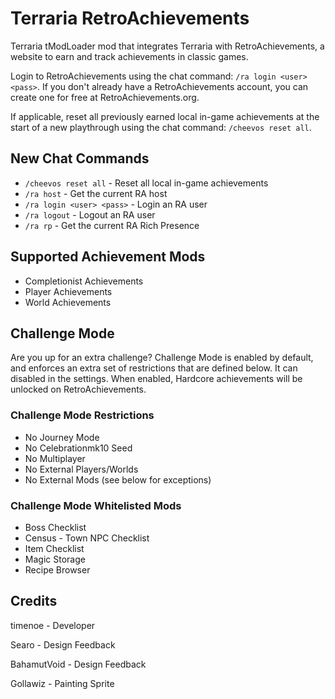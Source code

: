 # Terraria RetroAchievements

Terraria tModLoader mod that integrates Terraria with RetroAchievements, a website to earn and track achievements in classic games.

Login to RetroAchievements using the chat command: `/ra login <user> <pass>`. If you don't already have a RetroAchievements account, you can create one for free at RetroAchievements.org.

If applicable, reset all previously earned local in-game achievements at the start of a new playthrough using the chat command: `/cheevos reset all`.

## New Chat Commands
- `/cheevos reset all` - Reset all local in-game achievements
- `/ra host` - Get the current RA host
- `/ra login <user> <pass>` - Login an RA user
- `/ra logout` - Logout an RA user
- `/ra rp` - Get the current RA Rich Presence

## Supported Achievement Mods
- Completionist Achievements
- Player Achievements
- World Achievements

## Challenge Mode
Are you up for an extra challenge? Challenge Mode is enabled by default, and enforces an extra set of restrictions that are defined below. It can disabled in the settings. When enabled, Hardcore achievements will be unlocked on RetroAchievements.

### Challenge Mode Restrictions
- No Journey Mode
- No Celebrationmk10 Seed
- No Multiplayer
- No External Players/Worlds
- No External Mods (see below for exceptions)

### Challenge Mode Whitelisted Mods
- Boss Checklist
- Census - Town NPC Checklist
- Item Checklist
- Magic Storage
- Recipe Browser

## Credits
timenoe - Developer

Searo - Design Feedback

BahamutVoid - Design Feedback

Gollawiz - Painting Sprite